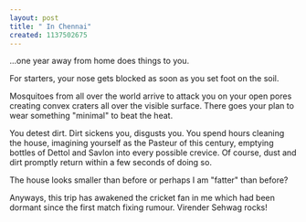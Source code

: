 ```yaml
--- 
layout: post
title: " In Chennai"
created: 1137502675
---
```

...one year away from home does things to you.

For starters, your nose gets blocked as soon as you set foot on the soil.

Mosquitoes from all over the world arrive to attack you on your open pores creating convex craters all over the visible surface. There goes your plan to wear something "minimal" to beat the heat. 

You detest dirt. Dirt sickens you, disgusts you. You spend hours cleaning the house, imagining yourself as the Pasteur of this century, emptying bottles of Dettol and Savlon into every possible crevice. Of course, dust and dirt promptly return within a few seconds of doing so.

The house looks smaller than before or perhaps I am "fatter" than before?

Anyways, this trip has awakened the cricket fan in me which had been dormant since the first match fixing rumour. Virender Sehwag rocks!
